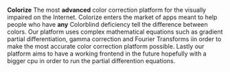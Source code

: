 **Colorize**
The most **advanced** color correction platform for the visually impaired on the Internet. Colorize enters the market of apps meant to help people who have **any** Colorblind deficiency tell the difference between colors. Our platform uses complex mathematical equations such as gradient partial differentiation, gamma correction and Fourier Transforms iin order to make the most accurate color correction platform possible. Lastly our platform aims to have a working frontend in the future hopefully with a bigger cpu in order to run the partial differention equations.
